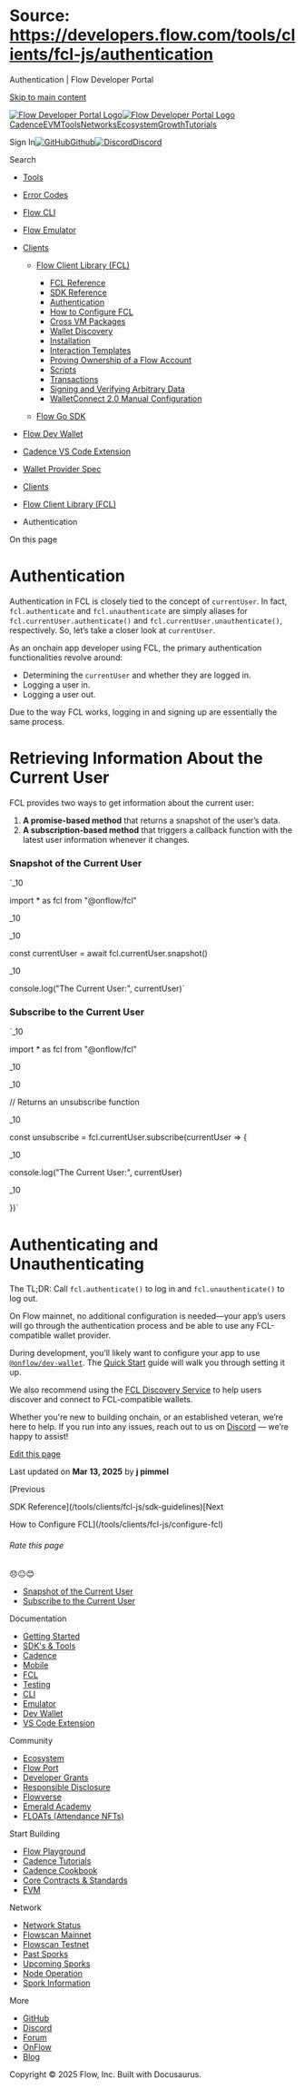 # Source: https://developers.flow.com/tools/clients/fcl-js/authentication

Authentication | Flow Developer Portal



[Skip to main content](#__docusaurus_skipToContent_fallback)

[![Flow Developer Portal Logo](/img/flow-docs-logo-dark.png)![Flow Developer Portal Logo](/img/flow-docs-logo-light.png)](/)[Cadence](/build/flow)[EVM](/evm/about)[Tools](/tools/flow-cli)[Networks](/networks/flow-networks)[Ecosystem](/ecosystem)[Growth](/growth)[Tutorials](/tutorials)

Sign In[![GitHub]()Github](https://github.com/onflow)[![Discord]()Discord](https://discord.gg/flow)

Search

* [Tools](/tools)
* [Error Codes](/tools/error-codes)
* [Flow CLI](/tools/flow-cli)
* [Flow Emulator](/tools/emulator)
* [Clients](/tools/clients)

  + [Flow Client Library (FCL)](/tools/clients/fcl-js)

    - [FCL Reference](/tools/clients/fcl-js/api)
    - [SDK Reference](/tools/clients/fcl-js/sdk-guidelines)
    - [Authentication](/tools/clients/fcl-js/authentication)
    - [How to Configure FCL](/tools/clients/fcl-js/configure-fcl)
    - [Cross VM Packages](/tools/clients/fcl-js/cross-vm)
    - [Wallet Discovery](/tools/clients/fcl-js/discovery)
    - [Installation](/tools/clients/fcl-js/installation)
    - [Interaction Templates](/tools/clients/fcl-js/interaction-templates)
    - [Proving Ownership of a Flow Account](/tools/clients/fcl-js/proving-authentication)
    - [Scripts](/tools/clients/fcl-js/scripts)
    - [Transactions](/tools/clients/fcl-js/transactions)
    - [Signing and Verifying Arbitrary Data](/tools/clients/fcl-js/user-signatures)
    - [WalletConnect 2.0 Manual Configuration](/tools/clients/fcl-js/wallet-connect)
  + [Flow Go SDK](/tools/clients/flow-go-sdk)
* [Flow Dev Wallet](/tools/flow-dev-wallet)
* [Cadence VS Code Extension](/tools/vscode-extension)
* [Wallet Provider Spec](/tools/wallet-provider-spec)

* [Clients](/tools/clients)
* [Flow Client Library (FCL)](/tools/clients/fcl-js)
* Authentication

On this page

# Authentication

Authentication in FCL is closely tied to the concept of `currentUser`. In fact, `fcl.authenticate` and `fcl.unauthenticate` are simply aliases for `fcl.currentUser.authenticate()` and `fcl.currentUser.unauthenticate()`, respectively. So, let’s take a closer look at `currentUser`.

As an onchain app developer using FCL, the primary authentication functionalities revolve around:

* Determining the `currentUser` and whether they are logged in.
* Logging a user in.
* Logging a user out.

Due to the way FCL works, logging in and signing up are essentially the same process.

# Retrieving Information About the Current User

FCL provides two ways to get information about the current user:

1. **A promise-based method** that returns a snapshot of the user’s data.
2. **A subscription-based method** that triggers a callback function with the latest user information whenever it changes.

### Snapshot of the Current User[​](#snapshot-of-the-current-user "Direct link to Snapshot of the Current User")

`_10

import * as fcl from "@onflow/fcl"

_10

_10

const currentUser = await fcl.currentUser.snapshot()

_10

console.log("The Current User:", currentUser)`

### Subscribe to the Current User[​](#subscribe-to-the-current-user "Direct link to Subscribe to the Current User")

`_10

import * as fcl from "@onflow/fcl"

_10

_10

// Returns an unsubscribe function

_10

const unsubscribe = fcl.currentUser.subscribe(currentUser => {

_10

console.log("The Current User:", currentUser)

_10

})`

# Authenticating and Unauthenticating

The TL;DR: Call `fcl.authenticate()` to log in and `fcl.unauthenticate()` to log out.

On Flow mainnet, no additional configuration is needed—your app’s users will go through the authentication process and be able to use any FCL-compatible wallet provider.

During development, you’ll likely want to configure your app to use [`@onflow/dev-wallet`](https://github.com/onflow/fcl-dev-wallet). The [Quick Start](/build/getting-started/fcl-quickstart) guide will walk you through setting it up.

We also recommend using the [FCL Discovery Service](/tools/clients/fcl-js/discovery) to help users discover and connect to FCL-compatible wallets.

Whether you're new to building onchain, or an established veteran, we’re here to help. If you run into any issues, reach out to us on [Discord](https://discord.gg/flow) — we’re happy to assist!

[Edit this page](https://github.com/onflow/docs/tree/main/docs/tools/clients/fcl-js/authentication.md)

Last updated on **Mar 13, 2025** by **j pimmel**

[Previous

SDK Reference](/tools/clients/fcl-js/sdk-guidelines)[Next

How to Configure FCL](/tools/clients/fcl-js/configure-fcl)

###### Rate this page

😞😐😊

* [Snapshot of the Current User](#snapshot-of-the-current-user)
* [Subscribe to the Current User](#subscribe-to-the-current-user)

Documentation

* [Getting Started](/build/getting-started/contract-interaction)
* [SDK's & Tools](/tools)
* [Cadence](https://cadence-lang.org/docs/)
* [Mobile](/build/guides/mobile/overview)
* [FCL](/tools/clients/fcl-js)
* [Testing](/build/smart-contracts/testing)
* [CLI](/tools/flow-cli)
* [Emulator](/tools/emulator)
* [Dev Wallet](https://github.com/onflow/fcl-dev-wallet)
* [VS Code Extension](/tools/vscode-extension)

Community

* [Ecosystem](/ecosystem)
* [Flow Port](https://port.onflow.org/)
* [Developer Grants](https://github.com/onflow/developer-grants)
* [Responsible Disclosure](https://flow.com/flow-responsible-disclosure)
* [Flowverse](https://www.flowverse.co/)
* [Emerald Academy](https://academy.ecdao.org/)
* [FLOATs (Attendance NFTs)](https://floats.city/)

Start Building

* [Flow Playground](https://play.flow.com/)
* [Cadence Tutorials](https://cadence-lang.org/docs/tutorial/first-steps)
* [Cadence Cookbook](https://open-cadence.onflow.org)
* [Core Contracts & Standards](/build/core-contracts)
* [EVM](/evm/about)

Network

* [Network Status](https://status.onflow.org/)
* [Flowscan Mainnet](https://flowdscan.io/)
* [Flowscan Testnet](https://testnet.flowscan.io/)
* [Past Sporks](/networks/node-ops/node-operation/past-sporks)
* [Upcoming Sporks](/networks/node-ops/node-operation/upcoming-sporks)
* [Node Operation](/networks/node-ops)
* [Spork Information](/networks/node-ops/node-operation/spork)

More

* [GitHub](https://github.com/onflow)
* [Discord](https://discord.gg/flow)
* [Forum](https://forum.onflow.org/)
* [OnFlow](https://onflow.org/)
* [Blog](https://flow.com/blog)

Copyright © 2025 Flow, Inc. Built with Docusaurus.